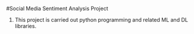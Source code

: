 #Social Media Sentiment Analysis Project
1. This project is carried out python programming and related ML and DL libraries.
